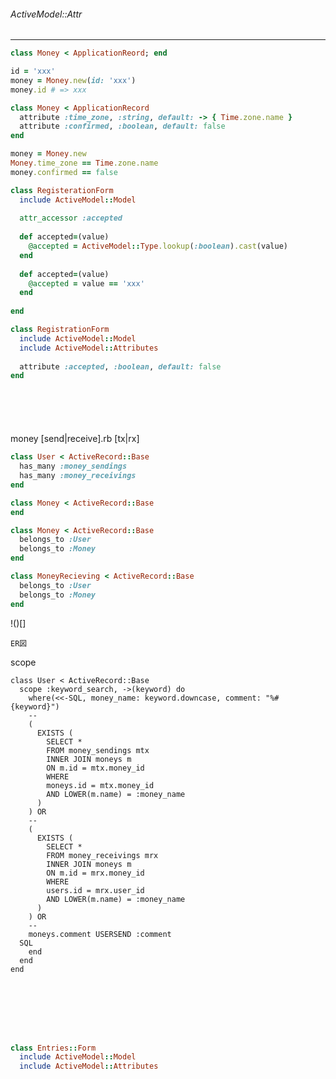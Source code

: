 ###### ActiveModel::Attr
---


```active_record.rb
class Money < ApplicationReord; end

id = 'xxx'
money = Money.new(id: 'xxx')
money.id # => xxx
```

```active_record_attr.rb
class Money < ApplicationRecord
  attribute :time_zone, :string, default: -> { Time.zone.name }
  attribute :confirmed, :boolean, default: false
end

money = Money.new
Money.time_zone == Time.zone.name
money.confirmed == false
```

```active_model.rb
class RegisterationForm
  include ActiveModel::Model
  
  attr_accessor :accepted
  
  def accepted=(value)
    @accepted = ActiveModel::Type.lookup(:boolean).cast(value)
  end
  
  def accepted=(value)
    @accepted = value == 'xxx'
  end
  
end
```

```active_model_attr.rb
class RegistrationForm
  include ActiveModel::Model
  include ActiveModel::Attributes
  
  attribute :accepted, :boolean, default: false
end
```

```
```

```
```

```
```

```
```

```
```

money [send|receive].rb [tx|rx]
```active_record.rb
class User < ActiveRecord::Base
  has_many :money_sendings
  has_many :money_receivings
end

class Money < ActiveRecord::Base
end

class Money < ActiveRecord::Base
  belongs_to :User
  belongs_to :Money
end

class MoneyRecieving < ActiveRecord::Base
  belongs_to :User
  belongs_to :Money
end
```

!()[]
```
ER図
```


scope
```
class User < ActiveRecord::Base
  scope :keyword_search, ->(keyword) do
    where(<<-SQL, money_name: keyword.downcase, comment: "%#{keyword}")
    --
    (
      EXISTS (
        SELECT *
        FROM money_sendings mtx
        INNER JOIN moneys m
        ON m.id = mtx.money_id
        WHERE
        moneys.id = mtx.money_id
        AND LOWER(m.name) = :money_name
      )
    ) OR
    --
    (
      EXISTS (
        SELECT *
        FROM money_receivings mrx
        INNER JOIN moneys m
        ON m.id = mrx.money_id
        WHERE
        users.id = mrx.user_id
        AND LOWER(m.name) = :money_name
      )
    ) OR
    --
    moneys.comment USERSEND :comment
  SQL
    end
  end
end
```

```
```

```
```

```
```

```
```

```
```

```
```

```
```

```usage.rb
class Entries::Form
  include ActiveModel::Model
  include ActiveModel::Attributes
```

```
```

```
```

```
```

```
```

```
```

```
```

```
```

```
```

```
```

```
```

```
```

```
```

```
```

```
```

```
```

```
```

```
```

```
```

```
```

```
```

```
```

```
```

```
```

```
```

```
```

```
```

```
```

```
```

```
```

```
```

```
```

```
```

```
```

```
```

```
```

```
```

```
```

```
```

```
```

```
```

```
```

```
```

```
```

```
```

